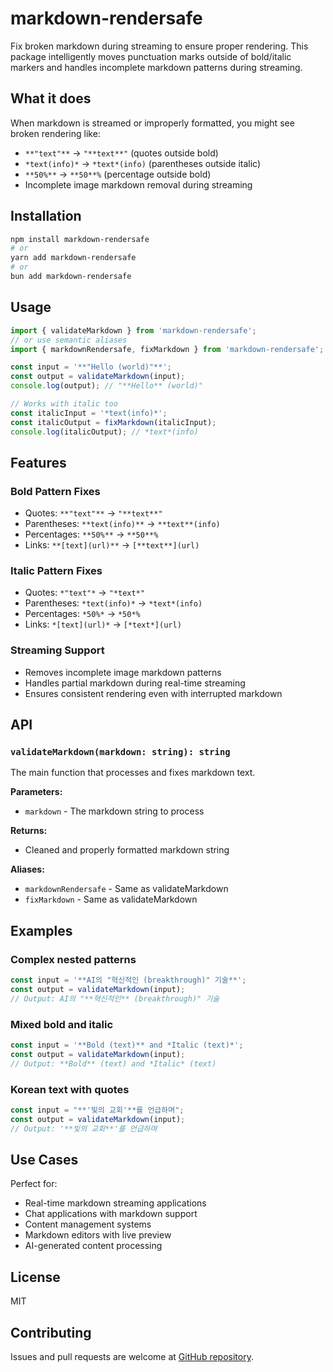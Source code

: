 # markdown-rendersafe

Fix broken markdown during streaming to ensure proper rendering. This package intelligently moves punctuation marks outside of bold/italic markers and handles incomplete markdown patterns during streaming.

## What it does

When markdown is streamed or improperly formatted, you might see broken rendering like:
- `**"text"**` → `"**text**"`  (quotes outside bold)
- `*text(info)*` → `*text*(info)` (parentheses outside italic)
- `**50%**` → `**50**%` (percentage outside bold)
- Incomplete image markdown removal during streaming

## Installation

```bash
npm install markdown-rendersafe
# or
yarn add markdown-rendersafe
# or
bun add markdown-rendersafe
```

## Usage

```typescript
import { validateMarkdown } from 'markdown-rendersafe';
// or use semantic aliases
import { markdownRendersafe, fixMarkdown } from 'markdown-rendersafe';

const input = '**"Hello (world)"**';
const output = validateMarkdown(input);
console.log(output); // "**Hello** (world)"

// Works with italic too
const italicInput = '*text(info)*';
const italicOutput = fixMarkdown(italicInput);
console.log(italicOutput); // *text*(info)
```

## Features

### Bold Pattern Fixes
- Quotes: `**"text"**` → `"**text**"`
- Parentheses: `**text(info)**` → `**text**(info)`
- Percentages: `**50%**` → `**50**%`
- Links: `**[text](url)**` → `[**text**](url)`

### Italic Pattern Fixes
- Quotes: `*"text"*` → `"*text*"`
- Parentheses: `*text(info)*` → `*text*(info)`
- Percentages: `*50%*` → `*50*%`
- Links: `*[text](url)*` → `[*text*](url)`

### Streaming Support
- Removes incomplete image markdown patterns
- Handles partial markdown during real-time streaming
- Ensures consistent rendering even with interrupted markdown

## API

### `validateMarkdown(markdown: string): string`

The main function that processes and fixes markdown text.

**Parameters:**
- `markdown` - The markdown string to process

**Returns:**
- Cleaned and properly formatted markdown string

**Aliases:**
- `markdownRendersafe` - Same as validateMarkdown
- `fixMarkdown` - Same as validateMarkdown

## Examples

### Complex nested patterns
```typescript
const input = '**AI의 "혁신적인 (breakthrough)" 기술**';
const output = validateMarkdown(input);
// Output: AI의 "**혁신적인** (breakthrough)" 기술
```

### Mixed bold and italic
```typescript
const input = '**Bold (text)** and *Italic (text)*';
const output = validateMarkdown(input);
// Output: **Bold** (text) and *Italic* (text)
```

### Korean text with quotes
```typescript
const input = "**'빛의 교회'**를 언급하며";
const output = validateMarkdown(input);
// Output: '**빛의 교회**'를 언급하며
```

## Use Cases

Perfect for:
- Real-time markdown streaming applications
- Chat applications with markdown support
- Content management systems
- Markdown editors with live preview
- AI-generated content processing

## License

MIT

## Contributing

Issues and pull requests are welcome at [GitHub repository](https://github.com/taehoio/harvest-monorepo).